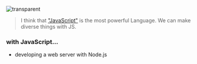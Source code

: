 ![transparent](https://capsule-render.vercel.app/api?type=transparent&fontColor=703ee5&text=Eric&nbsp;Haam&height=150&fontSize=60&descAlignY=75&descAlign=60)

> I think that ["JavaScript"](https://haaam.notion.site/JavaScript-e817b10b047d4566b1c263e692251bb1) is the most powerful Language.
We can make diverse things with JS.

### with JavaScript...
- developing a web server with Node.js

